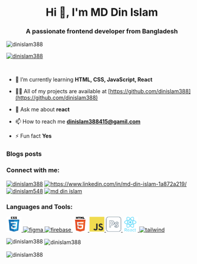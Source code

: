<h1 align="center">Hi 👋, I'm MD Din Islam</h1>
<h3 align="center">A passionate frontend developer from Bangladesh</h3>

<p align="left"> <img src="https://komarev.com/ghpvc/?username=dinislam388&label=Profile%20views&color=0e75b6&style=flat" alt="dinislam388" /> </p>

<p align="left"> <a href="https://github.com/ryo-ma/github-profile-trophy"><img src="[https://github-profile-trophy.vercel.app/?username=dinislam388](https://www.linkedin.com/in/md-din-islam-1a872a219/overlay/background-image/)" alt="dinislam388" /></a> </p>

<p align="left"> <a href="https://twitter.com/" target="blank"><img src="https://img.shields.io/twitter/follow/?logo=twitter&style=for-the-badge" alt="" /></a> </p>

- 🌱 I’m currently learning **HTML, CSS, JavaScript, React**

- 👨‍💻 All of my projects are available at [https://github.com/dinislam388](https://github.com/dinislam388)

- 💬 Ask me about **react**

- 📫 How to reach me **dinislam388415@gamil.com**

- ⚡ Fun fact **Yes**

### Blogs posts
<!-- BLOG-POST-LIST:START -->
<!-- BLOG-POST-LIST:END -->

<h3 align="left">Connect with me:</h3>
<p align="left">
<a href="https://dev.to/dinislam388" target="blank"><img align="center" src="https://raw.githubusercontent.com/rahuldkjain/github-profile-readme-generator/master/src/images/icons/Social/devto.svg" alt="dinislam388" height="30" width="40" /></a>
<a href="https://linkedin.com/in/https://www.linkedin.com/in/md-din-islam-1a872a219/" target="blank"><img align="center" src="https://raw.githubusercontent.com/rahuldkjain/github-profile-readme-generator/master/src/images/icons/Social/linked-in-alt.svg" alt="https://www.linkedin.com/in/md-din-islam-1a872a219/" height="30" width="40" /></a>
<a href="https://fb.com/dinislam548" target="blank"><img align="center" src="https://raw.githubusercontent.com/rahuldkjain/github-profile-readme-generator/master/src/images/icons/Social/facebook.svg" alt="dinislam548" height="30" width="40" /></a>
<a href="https://www.youtube.com/c/md din islam" target="blank"><img align="center" src="https://raw.githubusercontent.com/rahuldkjain/github-profile-readme-generator/master/src/images/icons/Social/youtube.svg" alt="md din islam" height="30" width="40" /></a>
</p>

<h3 align="left">Languages and Tools:</h3>
<p align="left"> <a href="https://www.w3schools.com/css/" target="_blank" rel="noreferrer"> <img src="https://raw.githubusercontent.com/devicons/devicon/master/icons/css3/css3-original-wordmark.svg" alt="css3" width="40" height="40"/> </a> <a href="https://www.figma.com/" target="_blank" rel="noreferrer"> <img src="https://www.vectorlogo.zone/logos/figma/figma-icon.svg" alt="figma" width="40" height="40"/> </a> <a href="https://firebase.google.com/" target="_blank" rel="noreferrer"> <img src="https://www.vectorlogo.zone/logos/firebase/firebase-icon.svg" alt="firebase" width="40" height="40"/> </a> <a href="https://www.w3.org/html/" target="_blank" rel="noreferrer"> <img src="https://raw.githubusercontent.com/devicons/devicon/master/icons/html5/html5-original-wordmark.svg" alt="html5" width="40" height="40"/> </a> <a href="https://developer.mozilla.org/en-US/docs/Web/JavaScript" target="_blank" rel="noreferrer"> <img src="https://raw.githubusercontent.com/devicons/devicon/master/icons/javascript/javascript-original.svg" alt="javascript" width="40" height="40"/> </a> <a href="https://www.photoshop.com/en" target="_blank" rel="noreferrer"> <img src="https://raw.githubusercontent.com/devicons/devicon/master/icons/photoshop/photoshop-line.svg" alt="photoshop" width="40" height="40"/> </a> <a href="https://reactjs.org/" target="_blank" rel="noreferrer"> <img src="https://raw.githubusercontent.com/devicons/devicon/master/icons/react/react-original-wordmark.svg" alt="react" width="40" height="40"/> </a> <a href="https://tailwindcss.com/" target="_blank" rel="noreferrer"> <img src="https://www.vectorlogo.zone/logos/tailwindcss/tailwindcss-icon.svg" alt="tailwind" width="40" height="40"/> </a> </p>

<p><img align="left" src="https://github-readme-stats.vercel.app/api/top-langs?username=dinislam388&show_icons=true&locale=en&layout=compact" alt="dinislam388" /></p>

<p>&nbsp;<img align="center" src="https://github-readme-stats.vercel.app/api?username=dinislam388&show_icons=true&locale=en" alt="dinislam388" /></p>

<p><img align="center" src="https://github-readme-streak-stats.herokuapp.com/?user=dinislam388&" alt="dinislam388" /></p>
